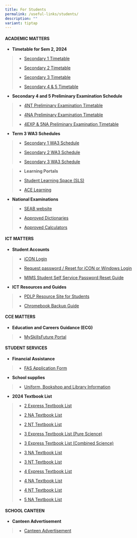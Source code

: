 ```yaml
---
title: For Students
permalink: /useful-links/students/
description: ""
variant: tiptap
---
```

<h4><strong>ACADEMIC MATTERS</strong></h4>
<p></p>
<ul data-tight="true" class="tight">
<li>
<p><strong>Timetable for Sem 2, 2024</strong>
</p>
</li>
</ul>
<blockquote>
<ul data-tight="true" class="tight">
<li>
<p><a href="https://drive.google.com/file/d/1utm2Jb0Dwi7hBI72lhr36u6XTX6N20jm/view?usp=drive_link" rel="noopener noreferrer nofollow" target="_blank">Secondary 1 Timetable</a>
</p>
</li>
<li>
<p><a href="https://drive.google.com/file/d/1OY_PQZZiZTHdhYFz4s2AoQHgNwx8-J0C/view?usp=sharing" rel="noopener noreferrer nofollow" target="_blank">Secondary 2 Timetable</a>
</p>
</li>
<li>
<p><a href="https://drive.google.com/file/d/12G9P5xVNUTAGKeev2QW2l_e0OfdcIRo1/view?usp=sharing" rel="noopener noreferrer nofollow" target="_blank">Secondary 3 Timetable</a>
</p>
</li>
<li>
<p><a href="https://drive.google.com/file/d/14xcCdAlY7ZIIbJTc_cXI5VuSId1NLPVb/view?usp=sharing" rel="noopener noreferrer nofollow" target="_blank">Secondary 4 &amp; 5 Timetable</a>
</p>
</li>
</ul>
</blockquote>
<ul data-tight="true" class="tight">
<li>
<p><strong>Secondary 4 and 5 Preliminary Examination Schedule</strong>
</p>
</li>
</ul>
<blockquote>
<ul data-tight="true" class="tight">
<li>
<p><a href="/files/Useful Links/Students/Examinations/2024_Secondary_4NT_Preliminary_Examination_Timetable.pdf" rel="noopener noreferrer nofollow" target="_blank">4NT Preliminary Examination Timetable</a>
</p>
</li>
<li>
<p><a href="/files/Useful Links/Students/Examinations/2024_Secondary_4NA_Preliminary_Examination_Timetable__Part_1_and_2_.pdf" rel="noopener noreferrer nofollow" target="_blank">4NA Preliminary Examination Timetable</a>
</p>
</li>
<li>
<p><a href="/files/Useful Links/Students/Examinations/2024_Secondary_4EXP_Preliminary_Examination_Timetable.pdf" rel="noopener noreferrer nofollow" target="_blank">4EXP &amp; 5NA Preliminary Examination Timetable</a>
</p>
</li>
</ul>
</blockquote>
<ul data-tight="true" class="tight">
<li>
<p><strong>Term 3 WA3 Schedules</strong>
</p>
</li>
</ul>
<blockquote>
<ul data-tight="true" class="tight">
<li>
<p><a href="/files/Useful Links/Students/Weighted Assessments/2024_WA3_S1_Schedule_2_Jul.pdf" rel="noopener noreferrer nofollow" target="_blank">Secondary 1 WA3 Schedule</a>
</p>
</li>
<li>
<p><a href="/files/Useful Links/Students/Weighted Assessments/2024_WA3_S2_Schedule_2_Jul.pdf" rel="noopener noreferrer nofollow" target="_blank">Secondary 2 WA3 Schedule</a>
</p>
</li>
<li>
<p><a href="/files/Useful Links/Students/Weighted Assessments/2024_wa3_s3_schedule_3_jul.pdf" rel="noopener noreferrer nofollow" target="_blank">Secondary 3 WA3 Schedule</a>
</p>
</li>
</ul>
</blockquote>
<blockquote>
<ul data-tight="true" class="tight">
<li>
<p><strong>Learning Portals</strong>
</p>
</li>
</ul>
<ul data-tight="true" class="tight">
<li>
<p><a href="https://vle.learning.moe.edu.sg/login" rel="noopener noreferrer nofollow" target="_blank">Student Learning Space (SLS)</a>
</p>
</li>
<li>
<p><a href="https://www.ace-learning.com/" rel="noopener noreferrer nofollow" target="_blank">ACE Learning</a>
</p>
</li>
</ul>
</blockquote>
<ul data-tight="true" class="tight">
<li>
<p><strong>National Examinations</strong>
</p>
</li>
</ul>
<blockquote>
<ul data-tight="true" class="tight">
<li>
<p><a href="https://www.seab.gov.sg/" rel="noopener noreferrer nofollow" target="_blank">SEAB website</a>
</p>
</li>
<li>
<p><a href="https://www.seab.gov.sg/home/examinations/approved-dictionaries" rel="noopener noreferrer nofollow" target="_blank">Approved Dictionaries</a>
</p>
</li>
<li>
<p><a href="/files/Useful%20Links/Students/Students/GuidelinesCalculators.pdf" rel="noopener noreferrer nofollow" target="_blank">Approved Calculators</a>
</p>
</li>
</ul>
</blockquote>
<h4><strong>ICT MATTERS</strong></h4>
<ul data-tight="true" class="tight">
<li>
<p><strong>Student Accounts</strong>
</p>
</li>
</ul>
<blockquote>
<ul data-tight="true" class="tight">
<li>
<p><a href="https://workspace.google.com/dashboard" rel="noopener noreferrer nofollow" target="_blank">iCON Login</a>
</p>
</li>
<li>
<p><a href="https://form.gov.sg/658cb72e34123000115fcb83" rel="noopener noreferrer nofollow" target="_blank">Request password / Reset for iCON or Windows Login</a>
</p>
</li>
<li>
<p><a href="/files/Useful%20Links/Students/Students/mims%20student%20self%20service%20password%20reset%20guide.pdf" rel="noopener noreferrer nofollow" target="_blank">MIMS Student Self Service Password Reset Guide</a>
</p>
</li>
</ul>
</blockquote>
<ul data-tight="true" class="tight">
<li>
<p><strong>ICT Resources and Guides</strong>
</p>
</li>
</ul>
<blockquote>
<ul data-tight="true" class="tight">
<li>
<p><a href="https://sites.google.com/moe.edu.sg/chijsjcpdlp/for-student?authuser=0" rel="noopener noreferrer nofollow" target="_blank">PDLP Resource Site for Students</a>
</p>
</li>
<li>
<p><a href="/files/Useful Links/Students/Students/Step_by_step_Guide_to_Backup_Your_Files_on_the_Chromebook.pdf" rel="noopener noreferrer nofollow" target="_blank">Chromebook Backup Guide</a>
</p>
</li>
</ul>
</blockquote>
<h4><strong>CCE MATTERS</strong></h4>
<ul data-tight="true" class="tight">
<li>
<p><strong>Education and Careers Guidance (ECG)</strong>
</p>
</li>
</ul>
<blockquote>
<ul data-tight="true" class="tight">
<li>
<p><a href="https://www.myskillsfuture.gov.sg/content/student/en/secondary.html" rel="noopener noreferrer nofollow" target="_blank">MySkillsFuture Portal</a>
</p>
</li>
</ul>
</blockquote>
<h4><strong>STUDENT SERVICES</strong></h4>
<ul data-tight="true" class="tight">
<li>
<p><strong>Financial Assistance</strong>
</p>
</li>
</ul>
<blockquote>
<ul data-tight="true" class="tight">
<li>
<p><a href="/files/Useful%20Links/Financial%20Assistance/MOE%20FAS%20Application%20Form%20Oct%202022.pdf" rel="noopener noreferrer nofollow" target="_blank">FAS Application Form</a>
</p>
</li>
</ul>
</blockquote>
<ul data-tight="true" class="tight">
<li>
<p><strong>School supplies</strong>
</p>
</li>
</ul>
<blockquote>
<ul data-tight="true" class="tight">
<li>
<p><a href="/useful-links/student-services/" rel="noopener noreferrer nofollow" target="_blank">Uniform, Bookshop and Library Information</a>
</p>
</li>
</ul>
</blockquote>
<ul data-tight="true" class="tight">
<li>
<p><strong>2024 Textbook List</strong>
</p>
</li>
</ul>
<blockquote>
<ul data-tight="true" class="tight">
<li>
<p><a href="/files/Useful%20Links/Student%20Services/Booklist/2e%20textbook%20list%202024.pdf" rel="noopener noreferrer nofollow" target="_blank">2 Express Textbook List</a>
</p>
</li>
<li>
<p><a href="/files/Useful%20Links/Student%20Services/Booklist/2na%20textbook%20list%202024.pdf" rel="noopener noreferrer nofollow" target="_blank">2 NA Textbook List</a>
</p>
</li>
<li>
<p><a href="/files/Useful%20Links/Student%20Services/Booklist/2nt%20textbook%20list%202024.pdf" rel="noopener noreferrer nofollow" target="_blank">2 NT Textbook List</a>
</p>
</li>
<li>
<p><a href="/files/Useful%20Links/Student%20Services/Booklist/3e%20pure%20sci%20textbook%20list%202024.pdf" rel="noopener noreferrer nofollow" target="_blank">3 Express Textbook List (Pure Science)</a>
</p>
</li>
<li>
<p><a href="/files/Useful%20Links/Student%20Services/Booklist/3e%20combined%20sci%20textbook%20list%202024.pdf" rel="noopener noreferrer nofollow" target="_blank">3 Express Textbook List (Combined Science)</a>
</p>
</li>
<li>
<p><a href="/files/Useful%20Links/Student%20Services/Booklist/3na%20textbook%20list%202024.pdf" rel="noopener noreferrer nofollow" target="_blank">3 NA Textbook List</a>
</p>
</li>
<li>
<p><a href="/files/Useful%20Links/Student%20Services/Booklist/3nt%20textbook%20list%202024.pdf" rel="noopener noreferrer nofollow" target="_blank">3 NT Textbook List</a>
</p>
</li>
<li>
<p><a href="/files/Useful%20Links/Student%20Services/Booklist/4e%20textbook%20list%202024.pdf" rel="noopener noreferrer nofollow" target="_blank">4 Express Textbook List</a>
</p>
</li>
<li>
<p><a href="/files/Useful%20Links/Student%20Services/Booklist/4na%20textbook%20list%202024.pdf" rel="noopener noreferrer nofollow" target="_blank">4 NA Textbook List</a>
</p>
</li>
<li>
<p><a href="/files/Useful%20Links/Student%20Services/Booklist/4nt%20textbook%20list%202024.pdf" rel="noopener noreferrer nofollow" target="_blank">4 NT Textbook List</a>
</p>
</li>
<li>
<p><a href="/files/Useful%20Links/Student%20Services/Booklist/5na%20textbook%20list%202024.pdf" rel="noopener noreferrer nofollow" target="_blank">5 NA Textbook List</a>
</p>
</li>
</ul>
</blockquote>
<h4><strong>SCHOOL CANTEEN</strong></h4>
<ul data-tight="true" class="tight">
<li>
<p><strong>Canteen Advertisement</strong>
</p>
</li>
</ul>
<blockquote>
<ul data-tight="true" class="tight">
<li>
<p><a href="/canteen-advertisement/" rel="noopener noreferrer nofollow" target="_blank">Canteen Advertisement</a>
</p>
</li>
</ul>
</blockquote>
<p></p>